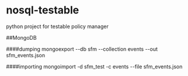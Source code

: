 # nosql-testable
python project for testable policy manager

##MongoDB

####dumping
mongoexport --db sfm --collection events --out sfm_events.json

####importing
mongoimport -d sfm_test -c events --file sfm_events.json
